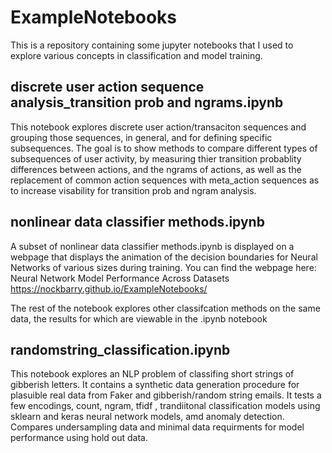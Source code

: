 # ExampleNotebooks
This is a repository containing some jupyter notebooks that I used to explore various concepts in classification and model training.

##  discrete user action sequence analysis_transition prob and ngrams.ipynb
This notebook explores discrete user action/transaciton sequences and grouping those sequences, in general, and for defining specific subsequences. The goal is to show methods to compare different types of subsequences of user activity, by measuring thier transition probablity differences between actions, and the ngrams of actions, as well as the replacement of common action sequences with meta_action sequences as to increase visability for transition prob and ngram analysis.

##  nonlinear data classifier methods.ipynb
A subset of nonlinear data classifier methods.ipynb is displayed on a webpage that displays the animation of the decision boundaries for Neural Networks of various sizes during training. 
You can find the webpage here:
Neural Network Model Performance Across Datasets 
https://nockbarry.github.io/ExampleNotebooks/

The rest of the notebook explores other classifcation methods on the same data, the results for which are viewable in the .ipynb notebook

## randomstring_classification.ipynb
This notebook explores an NLP problem of classifing short strings of gibberish letters. It contains a synthetic data generation procedure for plasuible real data from Faker and gibberish/random string emails. It tests a few encodings, count, ngram, tfidf , trandiitonal classification models using sklearn and keras neural network models, amd anomaly detection. Compares undersampling data and minimal data requirments for model performance using hold out data.
